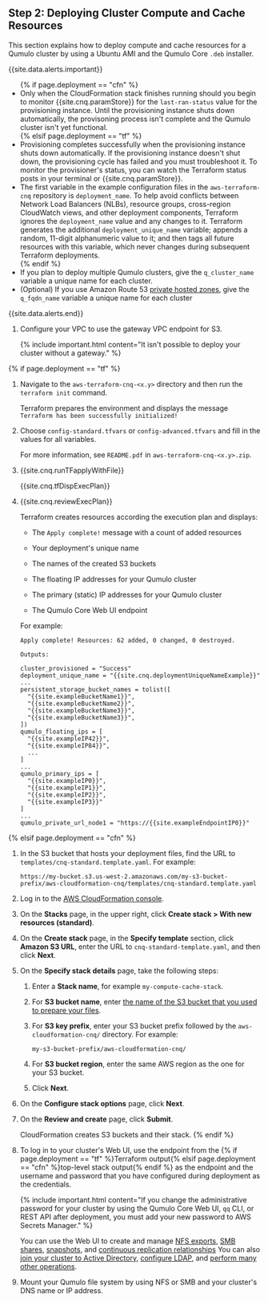 <a id="deploy-cluster-compute-and-cache-resources"></a>
## Step 2: Deploying Cluster Compute and Cache Resources
This section explains how to deploy compute and cache resources for a Qumulo cluster by using a Ubuntu AMI and the Qumulo Core `.deb` installer.

{{site.data.alerts.important}}
<ul>
{% if page.deployment == "cfn" %}
  <li>Only when the CloudFormation stack finishes running should you begin to monitor {{site.cnq.paramStore}} for the <code>last-ran-status</code> value for the provisioning instance. Until the provisioning instance shuts down automatically, the provisoning process isn't complete and the Qumulo cluster isn't yet functional.</li>  
{% elsif page.deployment == "tf" %}
  <li>Provisioning completes successfully when the provisioning instance shuts down automatically. If the provisioning instance doesn't shut down, the provisioning cycle has failed and you must troubleshoot it. To monitor the provisioner's status, you can watch the Terraform status posts in your terminal or {{site.cnq.paramStore}}.</li>
  <li>The first variable in the example configuration files in the <code>aws-terraform-cnq</code> repository is <code>deployment_name</code>. To help avoid conflicts between Network Load Balancers (NLBs), resource groups, cross-region CloudWatch views, and other deployment components, Terraform ignores the <code>deployment_name</code> value and any changes to it. Terraform generates the additional <code>deployment_unique_name</code> variable; appends a random, 11-digit alphanumeric value to it; and then tags all future resources with this variable, which never changes during subsequent Terraform deployments.</li>
{% endif %}  
  <li>If you plan to deploy multiple Qumulo clusters, give the <code>q_cluster_name</code> variable a unique name for each cluster.</li>
  <li>(Optional) If you use Amazon Route 53 <a href="https://docs.aws.amazon.com/Route53/latest/DeveloperGuide/hosted-zones-private.html">private hosted zones</a>, give the <code>q_fqdn_name</code> variable a unique name for each cluster</li>
</ul>
{{site.data.alerts.end}}

1. Configure your VPC to use the gateway VPC endpoint for S3.

   {% include important.html content="It isn't possible to deploy your cluster without a gateway." %}

{% if page.deployment == "tf" %}
1. Navigate to the `aws-terraform-cnq-<x.y>` directory and then run the `terraform init` command.

   Terraform prepares the environment and displays the message `Terraform has been successfully initialized!`

1. Choose `config-standard.tfvars` or `config-advanced.tfvars` and fill in the values for all variables.

   For more information, see `README.pdf` in `aws-terraform-cnq-<x.y>.zip`.

1. {{site.cnq.runTFapplyWithFile}}

   {{site.cnq.tfDispExecPlan}}

1. {{site.cnq.reviewExecPlan}}

   Terraform creates resources according the execution plan and displays:

   * The `Apply complete!` message with a count of added resources
      
   * Your deployment's unique name
  
   * The names of the created S3 buckets
     
   * The floating IP addresses for your Qumulo cluster
     
   * The primary (static) IP addresses for your Qumulo cluster
     
   * The Qumulo Core Web UI endpoint
   
   For example:
   
   ```
   Apply complete! Resources: 62 added, 0 changed, 0 destroyed.
  
   Outputs:
  
   cluster_provisioned = "Success"
   deployment_unique_name = "{{site.cnq.deploymentUniqueNameExample}}"
   ...
   persistent_storage_bucket_names = tolist([
     "{{site.exampleBucketName1}}",
     "{{site.exampleBucketName2}}",
     "{{site.exampleBucketName3}}",
     "{{site.exampleBucketName3}}",
   ])
   qumulo_floating_ips = [
     "{{site.exampleIP42}}",
     "{{site.exampleIP84}}",
     ...
   ]
   ...
   qumulo_primary_ips = [
     "{{site.exampleIP0}}",
     "{{site.exampleIP1}}",
     "{{site.exampleIP2}}",
     "{{site.exampleIP3}}"
   ]
   ...
   qumulo_private_url_node1 = "https://{{site.exampleEndpointIP0}}"
   ```

{% elsif page.deployment == "cfn" %}
1. In the S3 bucket that hosts your deployment files, find the URL to `templates/cnq-standard.template.yaml`. For example:

   ```
   https://my-bucket.s3.us-west-2.amazonaws.com/my-s3-bucket-prefix/aws-cloudformation-cnq/templates/cnq-standard.template.yaml
   ```

1. Log in to the [AWS CloudFormation console](https://console.aws.amazon.com/cloudformation/home).

1. On the **Stacks** page, in the upper right, click **Create stack > With new resources (standard)**.

1. On the **Create stack** page, in the **Specify template** section, click **Amazon S3 URL**, enter the URL to `cnq-standard-template.yaml`, and then click **Next**.

1. On the **Specify stack details** page, take the following steps:

   1. Enter a **Stack name**, for example `my-compute-cache-stack`.
   
   1. For **S3 bucket name**, enter [the name of the S3 bucket that you used to prepare your files](#prepare-required-files).

   1. For **S3 key prefix**, enter your S3 bucket prefix followed by the `aws-cloudformation-cnq/` directory. For example:

      `my-s3-bucket-prefix/aws-cloudformation-cnq/`

   1. For **S3 bucket region**, enter the same AWS region as the one for your S3 bucket.
  
   1. Click **Next**.

1. On the **Configure stack options** page, click **Next**.

1. On the **Review and create** page, click **Submit**.

   CloudFormation creates S3 buckets and their stack.
{% endif %}

1. To log in to your cluster's Web UI, use the endpoint from the {% if page.deployment == "tf" %}Terraform output{% elsif page.deployment == "cfn" %}top-level stack output{% endif %} as the endpoint and the username and password that you have configured during deployment as the credentials.

   {% include important.html content="If you change the administrative password for your cluster by using the Qumulo Core Web UI, `qq` CLI, or REST API after deployment, you must add your new password to AWS Secrets Manager." %}

   You can use the Web UI to create and manage [NFS exports](../nfs/creating-nfs-export.html), [SMB shares](../smb/creating-smb-share.html), [snapshots](../snapshots/managing-snapshots.html), and [continuous replication relationships](../replicating-data/creating-managing-continuous-replication-relationship.html) You can also [join your cluster to Active Directory](https://care.qumulo.com/s/article/Join-your-Qumulo-Cluster-to-Active-Directory), [configure LDAP](../authentication-qumulo-core/configuring-ldap.html), and [perform many other operations](../).

1. Mount your Qumulo file system by using NFS or SMB and your cluster's DNS name or IP address.
